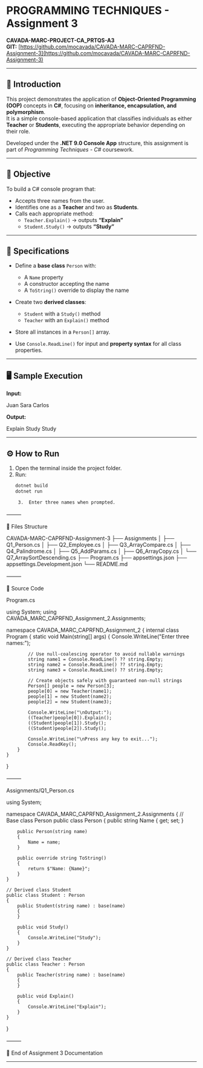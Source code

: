 
# PROGRAMMING TECHNIQUES - Assignment 3

**CAVADA-MARC-PROJECT-CA_PRTQS-A3**  
**GIT:** [https://github.com/mocavada/CAVADA-MARC-CAPRFND-Assignment-3](https://github.com/mocavada/CAVADA-MARC-CAPRFND-Assignment-3)

---

## 📘 Introduction
This project demonstrates the application of **Object-Oriented Programming (OOP)** concepts in **C#**, focusing on **inheritance, encapsulation, and polymorphism**.  
It is a simple console-based application that classifies individuals as either **Teacher** or **Students**, executing the appropriate behavior depending on their role.  

Developed under the **.NET 9.0 Console App** structure, this assignment is part of *Programming Techniques - C#* coursework.

---

## 🧠 Objective
To build a C# console program that:
- Accepts three names from the user.
- Identifies one as a **Teacher** and two as **Students**.
- Calls each appropriate method:
  - `Teacher.Explain()` → outputs **“Explain”**
  - `Student.Study()` → outputs **“Study”**

---

## 🧩 Specifications
- Define a **base class** `Person` with:
  - A `Name` property
  - A constructor accepting the name
  - A `ToString()` override to display the name

- Create two **derived classes**:
  - `Student` with a `Study()` method
  - `Teacher` with an `Explain()` method

- Store all instances in a `Person[]` array.
- Use `Console.ReadLine()` for input and **property syntax** for all class properties.

---

## 🖥️ Sample Execution

**Input:**

Juan
Sara
Carlos

**Output:**

Explain
Study
Study

---

## ⚙️ How to Run
1. Open the terminal inside the project folder.  
2. Run:
   ```bash
   dotnet build
   dotnet run

	3.	Enter three names when prompted.

⸻

🧾 Files Structure

CAVADA-MARC-CAPRFND-Assignment-3
├── Assignments
│   ├── Q1_Person.cs
│   ├── Q2_Employee.cs
│   ├── Q3_ArrayCompare.cs
│   ├── Q4_Palindrome.cs
│   ├── Q5_AddParams.cs
│   ├── Q6_ArrayCopy.cs
│   └── Q7_ArraySortDescending.cs
├── Program.cs
├── appsettings.json
├── appsettings.Development.json
└── README.md


⸻

🧮 Source Code

Program.cs

using System;
using CAVADA_MARC_CAPRFND_Assignment_2.Assignments;

namespace CAVADA_MARC_CAPRFND_Assignment_2
{
    internal class Program
    {
        static void Main(string[] args)
        {
            Console.WriteLine("Enter three names:");

            // Use null-coalescing operator to avoid nullable warnings
            string name1 = Console.ReadLine() ?? string.Empty;
            string name2 = Console.ReadLine() ?? string.Empty;
            string name3 = Console.ReadLine() ?? string.Empty;

            // Create objects safely with guaranteed non-null strings
            Person[] people = new Person[3];
            people[0] = new Teacher(name1);
            people[1] = new Student(name2);
            people[2] = new Student(name3);

            Console.WriteLine("\nOutput:");
            ((Teacher)people[0]).Explain();
            ((Student)people[1]).Study();
            ((Student)people[2]).Study();

            Console.WriteLine("\nPress any key to exit...");
            Console.ReadKey();
        }
    }
}


⸻

Assignments/Q1_Person.cs

using System;

namespace CAVADA_MARC_CAPRFND_Assignment_2.Assignments
{
    // Base class Person
    public class Person
    {
        public string Name { get; set; }

        public Person(string name)
        {
            Name = name;
        }

        public override string ToString()
        {
            return $"Name: {Name}";
        }
    }

    // Derived class Student
    public class Student : Person
    {
        public Student(string name) : base(name)
        {
        }

        public void Study()
        {
            Console.WriteLine("Study");
        }
    }

    // Derived class Teacher
    public class Teacher : Person
    {
        public Teacher(string name) : base(name)
        {
        }

        public void Explain()
        {
            Console.WriteLine("Explain");
        }
    }
}


⸻

📄 End of Assignment 3 Documentation

---

